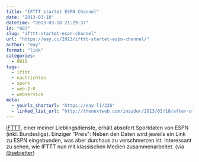 ```yaml
---
title: "IFTTT startet ESPN Channel"
date: "2013-03-18"
datetime: "2013-03-18 21:29:37"
id: "887"
slug: "ifttt-startet-espn-channel"
url: "https://eay.cc/2013/ifttt-startet-espn-channel/"
author: "eay"
format: "link"
categories:
  - 0815
tags:
  - ifttt
  - nachrichten
  - sport
  - web-2-0
  - webservice
meta:
  - yourls_shorturl: "https://eay.li/22b"
  - linked_list_url: "http://thenextweb.com/insider/2013/03/18/after-olympics-pilot-ifttt-launches-espn-channel-to-help-you-track-sports-teams-scores-and-more/"
---
```


[IFTTT](https://ifttt.com/), einer meiner Lieblingsdienste, erhält absofort Sportdaten von ESPN (inkl. Bundesliga). Einziger "Preis": Neben den Daten wird jeweils ein Link zu ESPN eingebunden, was aber durchaus zu verschmerzen ist. Interessant zu sehen, wie IFTTT nun mit klassischen Medien zusammenarbeitet. (via [@sebietter](https://posts.app.net/3973682))
